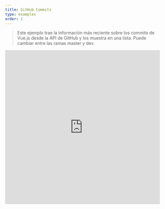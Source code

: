 ```yaml
---
title: GitHub Commits
type: examples
order: 1
---
```


> Este ejemplo trae la información más reciente sobre los commits de Vue.js desde la API de GitHub y los muestra en una lista. Puede cambiar entre las ramas master y dev.

<iframe width="100%" height="500" src="https://jsfiddle.net/yyx990803/c5g8xnar/embedded/result,html,js,css" allowfullscreen="allowfullscreen" frameborder="0"></iframe>
